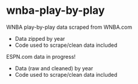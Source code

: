 # wnba-play-by-play

WNBA play-by-play data scraped from WNBA.com 
- Data zipped by year
- Code used to scrape/clean data included

ESPN.com data in progress!
- Data (raw and cleaned) by year
- Code used to scrape/clean data included

